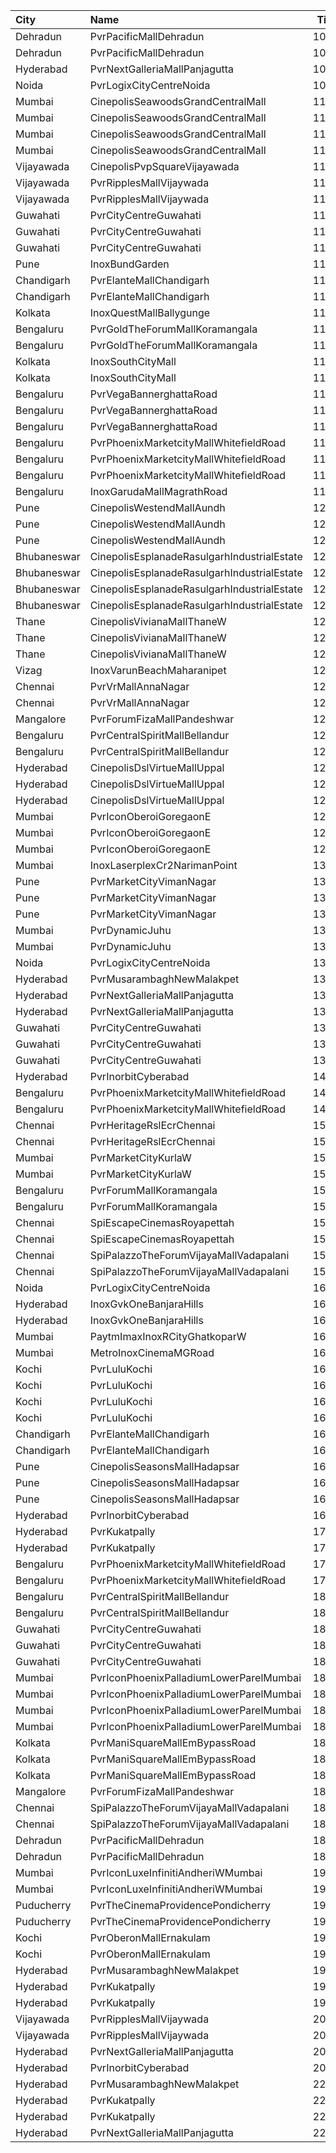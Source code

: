 | City        | Name                                        |  Time | Type          | Price | Capacity | Booked |
| :---------- | :------------------------------------------ | ----: | :------------ | ----: | -------: | -----: |
| Dehradun    | PvrPacificMallDehradun                      | 10:15 | Prime         |  112₹ |       42 |      0 |
| Dehradun    | PvrPacificMallDehradun                      | 10:15 | Classic       |  112₹ |       12 |      0 |
| Hyderabad   | PvrNextGalleriaMallPanjagutta               | 10:25 | Classic       |  150₹ |      144 |     12 |
| Noida       | PvrLogixCityCentreNoida                     | 10:30 | Classic       |  150₹ |       49 |      0 |
| Mumbai      | CinepolisSeawoodsGrandCentralMall           | 11:00 | Normal        |  180₹ |       16 |      0 |
| Mumbai      | CinepolisSeawoodsGrandCentralMall           | 11:00 | Executive     |  200₹ |       45 |      0 |
| Mumbai      | CinepolisSeawoodsGrandCentralMall           | 11:00 | Premium       |  220₹ |       40 |      0 |
| Mumbai      | CinepolisSeawoodsGrandCentralMall           | 11:00 | Vip           |  350₹ |        7 |      0 |
| Vijayawada  | CinepolisPvpSquareVijayawada                | 11:00 | Normal        |  150₹ |      138 |     71 |
| Vijayawada  | PvrRipplesMallVijaywada                     | 11:00 | Classic       |  150₹ |       91 |      0 |
| Vijayawada  | PvrRipplesMallVijaywada                     | 11:00 | Recliner      |  250₹ |        7 |      0 |
| Guwahati    | PvrCityCentreGuwahati                       | 11:00 | Classic       |  160₹ |       40 |     20 |
| Guwahati    | PvrCityCentreGuwahati                       | 11:00 | Prime         |  180₹ |       82 |     41 |
| Guwahati    | PvrCityCentreGuwahati                       | 11:00 | PrimePlus     |  210₹ |       13 |      7 |
| Pune        | InoxBundGarden                              | 11:05 | Royale        |  230₹ |       12 |      0 |
| Chandigarh  | PvrElanteMallChandigarh                     | 11:05 | Classic       |  119₹ |       70 |      2 |
| Chandigarh  | PvrElanteMallChandigarh                     | 11:05 | Recliner      |  276₹ |       13 |      0 |
| Kolkata     | InoxQuestMallBallygunge                     | 11:10 | RoyalRecliner |  420₹ |       30 |      0 |
| Bengaluru   | PvrGoldTheForumMallKoramangala              | 11:15 | Gold          |  500₹ |       12 |      0 |
| Bengaluru   | PvrGoldTheForumMallKoramangala              | 11:15 | GoldPrime     |  600₹ |        4 |      0 |
| Kolkata     | InoxSouthCityMall                           | 11:20 | Premier       |  200₹ |       17 |      0 |
| Kolkata     | InoxSouthCityMall                           | 11:20 | Silver        |  200₹ |       70 |      0 |
| Bengaluru   | PvrVegaBannerghattaRoad                     | 11:30 | Classic       |  180₹ |       59 |      0 |
| Bengaluru   | PvrVegaBannerghattaRoad                     | 11:30 | Prime         |  190₹ |       30 |      0 |
| Bengaluru   | PvrVegaBannerghattaRoad                     | 11:30 | Recliner      |  280₹ |       11 |      3 |
| Bengaluru   | PvrPhoenixMarketcityMallWhitefieldRoad      | 11:30 | Classic       |  180₹ |       68 |      0 |
| Bengaluru   | PvrPhoenixMarketcityMallWhitefieldRoad      | 11:30 | Prime         |  200₹ |        5 |      0 |
| Bengaluru   | PvrPhoenixMarketcityMallWhitefieldRoad      | 11:30 | Recliner      |  320₹ |        7 |      0 |
| Bengaluru   | InoxGarudaMallMagrathRoad                   | 11:50 | Insignia      |  420₹ |       31 |      0 |
| Pune        | CinepolisWestendMallAundh                   | 12:05 | Executive     |  150₹ |       38 |      0 |
| Pune        | CinepolisWestendMallAundh                   | 12:05 | Premium       |  150₹ |       25 |      1 |
| Pune        | CinepolisWestendMallAundh                   | 12:05 | Normal        |  150₹ |       11 |      0 |
| Bhubaneswar | CinepolisEsplanadeRasulgarhIndustrialEstate | 12:10 | Vip           |  400₹ |        9 |      5 |
| Bhubaneswar | CinepolisEsplanadeRasulgarhIndustrialEstate | 12:10 | Premium       |  150₹ |       44 |     22 |
| Bhubaneswar | CinepolisEsplanadeRasulgarhIndustrialEstate | 12:10 | Executive     |  140₹ |       52 |     28 |
| Bhubaneswar | CinepolisEsplanadeRasulgarhIndustrialEstate | 12:10 | Normal        |  130₹ |       23 |     12 |
| Thane       | CinepolisVivianaMallThaneW                  | 12:15 | Normal        |  170₹ |       24 |     12 |
| Thane       | CinepolisVivianaMallThaneW                  | 12:15 | Executive     |  170₹ |       72 |     36 |
| Thane       | CinepolisVivianaMallThaneW                  | 12:15 | Premium       |  170₹ |       12 |      7 |
| Vizag       | InoxVarunBeachMaharanipet                   | 12:20 | Excutive      |  150₹ |       65 |      0 |
| Chennai     | PvrVrMallAnnaNagar                          | 12:30 | Classic       |   66₹ |        8 |      8 |
| Chennai     | PvrVrMallAnnaNagar                          | 12:30 | Prime         |  211₹ |       55 |     16 |
| Mangalore   | PvrForumFizaMallPandeshwar                  | 12:30 | Classic       |  150₹ |       39 |      0 |
| Bengaluru   | PvrCentralSpiritMallBellandur               | 12:30 | Classic       |  220₹ |       25 |      0 |
| Bengaluru   | PvrCentralSpiritMallBellandur               | 12:30 | Prime         |  240₹ |       16 |      0 |
| Hyderabad   | CinepolisDslVirtueMallUppal                 | 12:45 | Normal        |  200₹ |       25 |      0 |
| Hyderabad   | CinepolisDslVirtueMallUppal                 | 12:45 | Executive     |  200₹ |      116 |      2 |
| Hyderabad   | CinepolisDslVirtueMallUppal                 | 12:45 | Vip           |  350₹ |       10 |      0 |
| Mumbai      | PvrIconOberoiGoregaonE                      | 12:50 | Classic       |  110₹ |       23 |      0 |
| Mumbai      | PvrIconOberoiGoregaonE                      | 12:50 | Prime         |  110₹ |       78 |      7 |
| Mumbai      | PvrIconOberoiGoregaonE                      | 12:50 | Recliner      |  250₹ |       17 |      4 |
| Mumbai      | InoxLaserplexCr2NarimanPoint                | 13:00 | Insignia      |  500₹ |       29 |      0 |
| Pune        | PvrMarketCityVimanNagar                     | 13:00 | PrimePlus     |  190₹ |        5 |      0 |
| Pune        | PvrMarketCityVimanNagar                     | 13:00 | Prime         |  150₹ |       59 |      2 |
| Pune        | PvrMarketCityVimanNagar                     | 13:00 | Classic       |  150₹ |       25 |      0 |
| Mumbai      | PvrDynamicJuhu                              | 13:00 | Prime         |  220₹ |       72 |     36 |
| Mumbai      | PvrDynamicJuhu                              | 13:00 | Classic       |  220₹ |       40 |     20 |
| Noida       | PvrLogixCityCentreNoida                     | 13:15 | Classic       |  200₹ |       49 |      0 |
| Hyderabad   | PvrMusarambaghNewMalakpet                   | 13:30 | Classic       |  150₹ |      160 |     14 |
| Hyderabad   | PvrNextGalleriaMallPanjagutta               | 13:40 | Classic       |  150₹ |      193 |     19 |
| Hyderabad   | PvrNextGalleriaMallPanjagutta               | 13:40 | Recliner      |  250₹ |       10 |      1 |
| Guwahati    | PvrCityCentreGuwahati                       | 13:40 | Classic       |  170₹ |       40 |     20 |
| Guwahati    | PvrCityCentreGuwahati                       | 13:40 | Prime         |  190₹ |       82 |     43 |
| Guwahati    | PvrCityCentreGuwahati                       | 13:40 | PrimePlus     |  210₹ |       13 |      7 |
| Hyderabad   | PvrInorbitCyberabad                         | 14:10 | Classic       |  150₹ |      161 |     22 |
| Bengaluru   | PvrPhoenixMarketcityMallWhitefieldRoad      | 14:50 | Classic       |  220₹ |       36 |      7 |
| Bengaluru   | PvrPhoenixMarketcityMallWhitefieldRoad      | 14:50 | Recliner      |  360₹ |        2 |      0 |
| Chennai     | PvrHeritageRslEcrChennai                    | 15:20 | Classic       |   66₹ |       11 |     11 |
| Chennai     | PvrHeritageRslEcrChennai                    | 15:20 | Prime         |  169₹ |       98 |     49 |
| Mumbai      | PvrMarketCityKurlaW                         | 15:35 | Classic       |  210₹ |       45 |      0 |
| Mumbai      | PvrMarketCityKurlaW                         | 15:35 | Prime         |  230₹ |       58 |      2 |
| Bengaluru   | PvrForumMallKoramangala                     | 15:35 | Classic       |  230₹ |       83 |      8 |
| Bengaluru   | PvrForumMallKoramangala                     | 15:35 | Recliner      |  400₹ |        6 |      2 |
| Chennai     | SpiEscapeCinemasRoyapettah                  | 15:45 | Elite         |  211₹ |       50 |     30 |
| Chennai     | SpiEscapeCinemasRoyapettah                  | 15:45 | Budget        |   66₹ |        5 |      5 |
| Chennai     | SpiPalazzoTheForumVijayaMallVadapalani      | 15:45 | Elite         |  169₹ |      115 |     22 |
| Chennai     | SpiPalazzoTheForumVijayaMallVadapalani      | 15:45 | Budget        |   66₹ |       13 |      7 |
| Noida       | PvrLogixCityCentreNoida                     | 16:00 | Classic       |  225₹ |       49 |      7 |
| Hyderabad   | InoxGvkOneBanjaraHills                      | 16:05 | Executive     |  150₹ |      117 |      0 |
| Hyderabad   | InoxGvkOneBanjaraHills                      | 16:05 | Royal         |  250₹ |        2 |      0 |
| Mumbai      | PaytmImaxInoxRCityGhatkoparW                | 16:10 | Insignia      |  450₹ |       46 |     26 |
| Mumbai      | MetroInoxCinemaMGRoad                       | 16:15 | Kiddles       |  230₹ |       15 |      0 |
| Kochi       | PvrLuluKochi                                | 16:20 | Classic       |  140₹ |       39 |     19 |
| Kochi       | PvrLuluKochi                                | 16:20 | ClassicPlus   |  160₹ |       91 |     51 |
| Kochi       | PvrLuluKochi                                | 16:20 | Prime         |  190₹ |       64 |     38 |
| Kochi       | PvrLuluKochi                                | 16:20 | Recliner      |  350₹ |        9 |      7 |
| Chandigarh  | PvrElanteMallChandigarh                     | 16:20 | Classic       |  165₹ |       70 |      9 |
| Chandigarh  | PvrElanteMallChandigarh                     | 16:20 | Recliner      |  507₹ |       13 |      2 |
| Pune        | CinepolisSeasonsMallHadapsar                | 16:20 | Normal        |  200₹ |        8 |      0 |
| Pune        | CinepolisSeasonsMallHadapsar                | 16:20 | Executive     |  200₹ |       31 |      0 |
| Pune        | CinepolisSeasonsMallHadapsar                | 16:20 | Premium       |  220₹ |       11 |      0 |
| Hyderabad   | PvrInorbitCyberabad                         | 16:30 | Classic       |  150₹ |      147 |      8 |
| Hyderabad   | PvrKukatpally                               | 17:00 | Classic       |  150₹ |      246 |      4 |
| Hyderabad   | PvrKukatpally                               | 17:00 | Recliner      |  250₹ |       13 |      0 |
| Bengaluru   | PvrPhoenixMarketcityMallWhitefieldRoad      | 17:35 | Classic       |  220₹ |       36 |      9 |
| Bengaluru   | PvrPhoenixMarketcityMallWhitefieldRoad      | 17:35 | Recliner      |  360₹ |        2 |      0 |
| Bengaluru   | PvrCentralSpiritMallBellandur               | 18:05 | Classic       |  240₹ |       25 |      0 |
| Bengaluru   | PvrCentralSpiritMallBellandur               | 18:05 | Prime         |  260₹ |       16 |      0 |
| Guwahati    | PvrCityCentreGuwahati                       | 18:10 | Classic       |  170₹ |       44 |     22 |
| Guwahati    | PvrCityCentreGuwahati                       | 18:10 | Prime         |  200₹ |      107 |     53 |
| Guwahati    | PvrCityCentreGuwahati                       | 18:10 | PrimePlus     |  240₹ |       14 |      7 |
| Mumbai      | PvrIconPhoenixPalladiumLowerParelMumbai     | 18:15 | Recliner      |  400₹ |        7 |      2 |
| Mumbai      | PvrIconPhoenixPalladiumLowerParelMumbai     | 18:15 | Prime         |  220₹ |       34 |      9 |
| Mumbai      | PvrIconPhoenixPalladiumLowerParelMumbai     | 18:15 | Classic       |  220₹ |       20 |      0 |
| Mumbai      | PvrIconPhoenixPalladiumLowerParelMumbai     | 18:15 | Lounger       |  220₹ |        5 |      2 |
| Kolkata     | PvrManiSquareMallEmBypassRoad               | 18:35 | Classic       |  150₹ |       24 |      0 |
| Kolkata     | PvrManiSquareMallEmBypassRoad               | 18:35 | Prime         |  150₹ |       55 |      5 |
| Kolkata     | PvrManiSquareMallEmBypassRoad               | 18:35 | Recliner      |  480₹ |        4 |      0 |
| Mangalore   | PvrForumFizaMallPandeshwar                  | 18:35 | Classic       |  150₹ |       39 |      2 |
| Chennai     | SpiPalazzoTheForumVijayaMallVadapalani      | 18:50 | Budget        |   66₹ |       26 |     20 |
| Chennai     | SpiPalazzoTheForumVijayaMallVadapalani      | 18:50 | Elite         |  169₹ |      230 |    125 |
| Dehradun    | PvrPacificMallDehradun                      | 18:55 | Prime         |  112₹ |       42 |      0 |
| Dehradun    | PvrPacificMallDehradun                      | 18:55 | Classic       |  112₹ |       12 |      0 |
| Mumbai      | PvrIconLuxeInfinitiAndheriWMumbai           | 19:15 | Luxe          |  500₹ |       51 |     25 |
| Mumbai      | PvrIconLuxeInfinitiAndheriWMumbai           | 19:15 | LuxeSuperior  |  500₹ |       35 |     22 |
| Puducherry  | PvrTheCinemaProvidencePondicherry           | 19:25 | Elite         |  150₹ |       86 |     14 |
| Puducherry  | PvrTheCinemaProvidencePondicherry           | 19:25 | Premium       |  110₹ |       29 |      2 |
| Kochi       | PvrOberonMallErnakulam                      | 19:35 | Classic       |  140₹ |       36 |     18 |
| Kochi       | PvrOberonMallErnakulam                      | 19:35 | ClassicPlus   |  170₹ |       81 |     43 |
| Hyderabad   | PvrMusarambaghNewMalakpet                   | 19:40 | Classic       |  150₹ |      160 |    160 |
| Hyderabad   | PvrKukatpally                               | 19:45 | Classic       |  150₹ |      246 |      8 |
| Hyderabad   | PvrKukatpally                               | 19:45 | Recliner      |  250₹ |       13 |      0 |
| Vijayawada  | PvrRipplesMallVijaywada                     | 20:00 | Classic       |  150₹ |       91 |     91 |
| Vijayawada  | PvrRipplesMallVijaywada                     | 20:00 | Recliner      |  250₹ |        7 |      7 |
| Hyderabad   | PvrNextGalleriaMallPanjagutta               | 20:00 | Classic       |  150₹ |      144 |     13 |
| Hyderabad   | PvrInorbitCyberabad                         | 20:05 | Classic       |  150₹ |      161 |    161 |
| Hyderabad   | PvrMusarambaghNewMalakpet                   | 22:25 | Classic       |  150₹ |      160 |    160 |
| Hyderabad   | PvrKukatpally                               | 22:30 | Classic       |  150₹ |      246 |      0 |
| Hyderabad   | PvrKukatpally                               | 22:30 | Recliner      |  250₹ |       13 |      0 |
| Hyderabad   | PvrNextGalleriaMallPanjagutta               | 22:45 | Classic       |  150₹ |      144 |     15 |